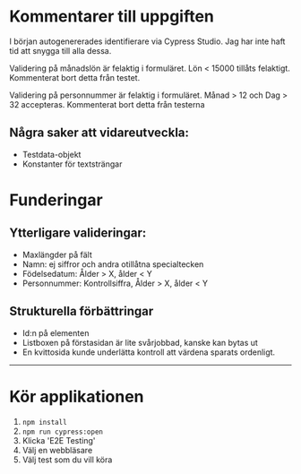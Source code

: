 
# Kommentarer till uppgiften

I början autogenererades identifierare via Cypress Studio. Jag har inte haft tid att snygga till alla dessa.

Validering på månadslön är felaktig i formuläret. 
Lön < 15000 tillåts felaktigt. 
Kommenterat bort detta från testet.

Validering på personnummer är felaktig i formuläret. 
Månad > 12 och Dag > 32 accepteras.
Kommenterat bort detta från testerna

## Några saker att vidareutveckla:
- Testdata-objekt
- Konstanter för textsträngar

# Funderingar
## Ytterligare valideringar:
- Maxlängder på fält
- Namn: ej siffror och andra otillåtna specialtecken
- Födelsedatum: Ålder > X, ålder < Y
- Personnummer: Kontrollsiffra, Ålder > X, ålder < Y

## Strukturella förbättringar
- Id:n på elementen
- Listboxen på förstasidan är lite svårjobbad, kanske kan bytas ut
- En kvittosida kunde underlätta kontroll att värdena sparats ordenligt.

----------------------------------------------------------

# Kör applikationen

1. `npm install`
2. `npm run cypress:open`
3. Klicka 'E2E Testing'
4. Välj en webbläsare
5. Välj test som du vill köra